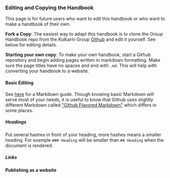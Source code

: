 ### Editing and Copying the Handbook

This page is for future users who want to edit this handbook or who want to make a handbook of their own. 

**Fork a Copy**: The easiest way to adapt this handbook is to clone the Group Handbook repo from the Kulkarni Group [Github](https://github.com/kul-group) and edit it yourself. See below for editing details.

**Starting your own copy**: To make your own handbook, start a Github repository and begin adding pages written in markdown formatting. Make sure the page titles have no spaces and end with `.md`. This will help with converting your handbook to a website.

#### Basic Editing

See [here](https://www.markdownguide.org/basic-syntax) for a Markdown guide. Though knowing basic Markdown will serve most of your needs, it is useful to know that Github uses slightly different Markdown called ["Github Flavored Markdown"](https://guides.github.com/features/mastering-markdown/) which differs in some places. 

##### Headings

Put several hashes in front of your heading, more hashes means a smaller heading. For example `### Heading` will be smaller than `## Heading` when the document is rendered.

##### Links

#### Publishing as a website


